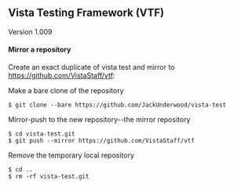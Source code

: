 ## Vista Testing Framework (VTF)
Version 1.009

#### Mirror a repository
Create an exact duplicate of vista test and mirror to https://github.com/VistaStaff/vtf:

Make a bare clone of the repository
```
$ git clone --bare https://github.com/JackUnderwood/vista-test
```

Mirror-push to the new repository--the mirror repository
```
$ cd vista-test.git
$ git push --mirror https://github.com/VistaStaff/vtf
```

Remove the temporary local repository
```
$ cd ..
$ rm -rf vista-test.git
```


